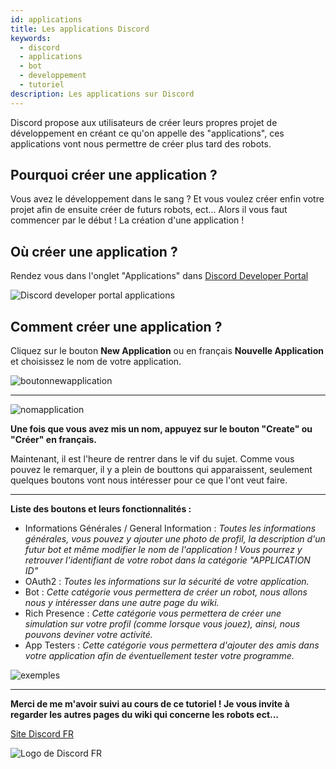 ```yaml
---
id: applications
title: Les applications Discord
keywords:
  - discord
  - applications
  - bot
  - developpement
  - tutoriel
description: Les applications sur Discord
---
```


Discord propose aux utilisateurs de créer leurs propres projet de développement en créant ce qu'on appelle des "applications", ces applications vont nous
permettre de créer plus tard des robots.

## Pourquoi créer une application ?

Vous avez le développement dans le sang ? Et vous voulez créer enfin votre projet afin de ensuite créer de futurs robots, ect... Alors il vous faut commencer par le début !
La création d'une application !

## Où créer une application ?

Rendez vous dans l'onglet "Applications" dans [Discord Developer Portal](https://discord.com/developers/applications)

![Discord developer portal applications](https://cdn.discordapp.com/attachments/707216114794627152/982906820282679296/portal_1.png)

## Comment créer une application ?

Cliquez sur le bouton **New Application** ou en français **Nouvelle Application** et choisissez le nom de votre application.

![boutonnewapplication](https://media.discordapp.net/attachments/707216114794627152/982906820517572668/portal_2.png?width=1440&height=609)
********************************
![nomapplication](https://media.discordapp.net/attachments/707216114794627152/982907996680126494/portal_3.png)

**Une fois que vous avez mis un nom, appuyez sur le bouton "Create" ou "Créer" en français.**

Maintenant, il est l'heure de rentrer dans le vif du sujet. Comme vous pouvez le remarquer, il y a plein de bouttons qui apparaissent, seulement quelques boutons vont
nous intéresser pour ce que l'ont veut faire. 

************************************************************************************************

**Liste des boutons et leurs fonctionnalités :**
- Informations Générales / General Information : *Toutes les informations générales, vous pouvez y ajouter une photo de profil, la description d'un futur bot
et même modifier le nom de l'application ! Vous pourrez y retrouver l'identifiant de votre robot dans la catégorie "APPLICATION ID"*
- OAuth2 : *Toutes les informations sur la sécurité de votre application.*
- Bot : *Cette catégorie vous permettera de créer un robot, nous allons nous y intéresser dans une autre page du wiki.*
- Rich Presence : *Cette catégorie vous permettera de créer une simulation sur votre profil (comme lorsque vous jouez), ainsi, nous pouvons deviner votre activité.*
- App Testers : *Cette catégorie vous permettera d'ajouter des amis dans votre application afin de éventuellement tester votre programme.*

![exemples](https://media.discordapp.net/attachments/707216114794627152/982910544656879666/2022-06-05_09_34_45-Window.png?width=1317&height=676)

*************************************************************************************************

**Merci de me m'avoir suivi au cours de ce tutoriel ! Je vous invite à regarder les autres pages du wiki qui concerne les robots ect...**

[Site Discord FR](https://dfr.gd/)


![Logo de Discord FR](https://i.discord.fr/JTH.png)

